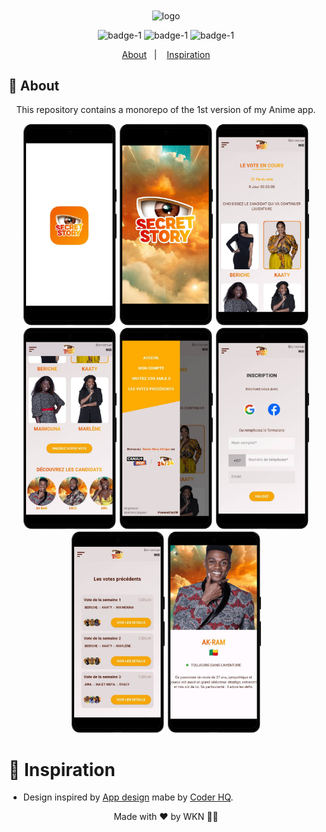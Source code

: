 
<div  align='center'>
 <image src='./assets/images/anim_logo.png' alt='logo'  align='center' width="250px"/>

![badge-1](https://img.shields.io/badge/Dart-Flutter-blue)
![badge-1](https://img.shields.io/badge/Languages-+2-yellow)
![badge-1](https://img.shields.io/badge/Version-1.0.0-blue?logo=github&style=social)

</div>

<p align="center">
  <a href="#page_with_curl-about">About</a>&nbsp;&nbsp;&nbsp;|&nbsp;&nbsp;&nbsp;
  <a href="#thought_balloon-inspiration">Inspiration</a>
</p>

## :page_with_curl: About
<p align='center'> This repository contains a monorepo of the 1st version of my Anime app.</p>

<div  align='center'>
<img src="1.png" width="150" />
<img src="2.png" width="150" />
<img src="3.png" width="150" />
<img src="4.png" width="150" />
<img src="5.png" width="150" />
<img src="6.png" width="150" />
<img src="7.png" width="150" />
<img src="8.png" width="150" />
      </div>

# :thought_balloon: Inspiration
- Design inspired by [App design](https://www.youtube.com/watch?v=BtdEGLrEDn8&pp=ygURZmx1dHRlciBhbmltZSBhcHA%3D) mabe by [Coder HQ](https://github.com/CoderrHQ).


<p align='center'> Made with ❤️ by WKN 👋🏻 </p>





